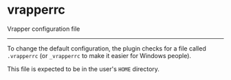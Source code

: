 # vrapperrc
Vrapper configuration file

---

To change the default configuration, the plugin checks for a file called `.vrapperrc` (or `_vrapperrc` to make it easier for Windows people).

This file is expected to be in the user's `HOME` directory.
